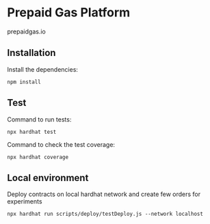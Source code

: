 # Prepaid Gas Platform

prepaidgas.io

## Installation

Install the dependencies:

```
npm install
```

## Test

Command to run tests:

```
npx hardhat test
```

Command to check the test coverage:

```
npx hardhat coverage
```

## Local environment

Deploy contracts on local hardhat network and create few orders for experiments

```
npx hardhat run scripts/deploy/testDeploy.js --network localhost
```